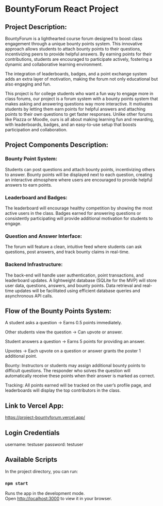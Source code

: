 # BountyForum React Project

## Project Description:
BountyForum is a lighthearted course forum designed to boost class engagement through a unique bounty points system. This innovative approach allows students to attach bounty points to their questions, incentivizing peers to provide helpful answers. By earning points for their contributions, students are encouraged to participate actively, fostering a dynamic and collaborative learning environment.

The integration of leaderboards, badges, and a point exchange system adds an extra layer of motivation, making the forum not only educational but also engaging and fun.

This project is for college students who want a fun way to engage more in class forums, our project is a forum system with a bounty points system that makes asking and answering questions way more interactive. It motivates students by letting them earn points for helpful answers and attaching points to their own questions to get faster responses. Unlike other forums like Piazza or Moodle, ours is all about making learning fun and rewarding, with leaderboards, badges, and an easy-to-use setup that boosts participation and collaboration.

## Project Components Description:
### Bounty Point System: 
Students can post questions and attach bounty points, incentivizing others to answer. Bounty points will be displayed next to each question, creating an interactive atmosphere where users are encouraged to provide helpful answers to earn points.

### Leaderboard and Badges: 
The leaderboard will encourage healthy competition by showing the most active users in the class. Badges earned for answering questions or consistently participating will provide additional motivation for students to engage.

### Question and Answer Interface: 
The forum will feature a clean, intuitive feed where students can ask questions, post answers, and track bounty claims in real-time.

### Backend Infrastructure: 
The back-end will handle user authentication, point transactions, and leaderboard updates. A lightweight database (SQLite for the MVP) will store user data, questions, answers, and bounty points. Data retrieval and real-time updates will be facilitated using efficient database queries and asynchronous API calls.

## Flow of the Bounty Points System:
A student asks a question → Earns 0.5 points immediately.

Other students view the question → Can upvote or answer.

Student answers a question → Earns 5 points for providing an answer.

Upvotes → Each upvote on a question or answer grants the poster 1 additional point.

Bounty: Instructors or students may assign additional bounty points to difficult questions. The responder who solves the question will automatically receive these points when their answer is marked as correct.

Tracking: All points earned will be tracked on the user’s profile page, and leaderboards will display the top contributors in the class.

## Link to Vercel App:
https://project-bountyforum.vercel.app/

## Login Credentials
username: testuser
password: testuser

## Available Scripts

In the project directory, you can run:

### `npm start`

Runs the app in the development mode.\
Open [http://localhost:3000](http://localhost:3000) to view it in your browser.

